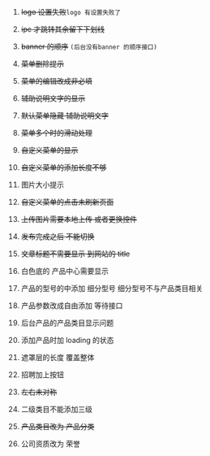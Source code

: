 1. ~~logo 设置失败~~`logo 有设置失败了`

2. ~~ipc 才跳转其余留下下划线~~

3. ~~banner 的顺序~~ `(后台没有banner 的顺序接口)`

4. ~~菜单删除提示~~

5. ~~菜单的编辑改成非必填~~

6. ~~辅助说明文字的显示~~

7. ~~默认菜单隐藏 辅助说明文字~~

8. ~~菜单多个时的滑动处理~~

9. ~~自定义菜单的显示~~

10. ~~自定义菜单的添加长度不够~~

11. 图片大小提示

12. ~~自定义菜单的点击未刷新页面~~

13. ~~上传图片需要本地上传  或者更换控件~~

14. ~~发布完成之后  不能切换~~

15. ~~文章标题不需要显示  到网站的 title~~

16. 白色底的 产品中心需要显示

17. 产品的型号的中添加  细分型号  细分型号不与产品类目相关

18. 产品参数改成自由添加 等待接口

19. 后台产品的产品类目显示问题

20. 添加产品时加 loading 的状态

21. 遮罩层的长度 覆盖整体

22. 招聘加上按钮

23. ~~左右未对称~~

24. 二级类目不能添加三级

25. ~~产品类目改为 产品分类~~

26. 公司资质改为 荣誉